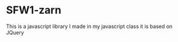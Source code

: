 SFW1-zarn
=========

This is a javascript library I made in my javascript class it is based on JQuery
